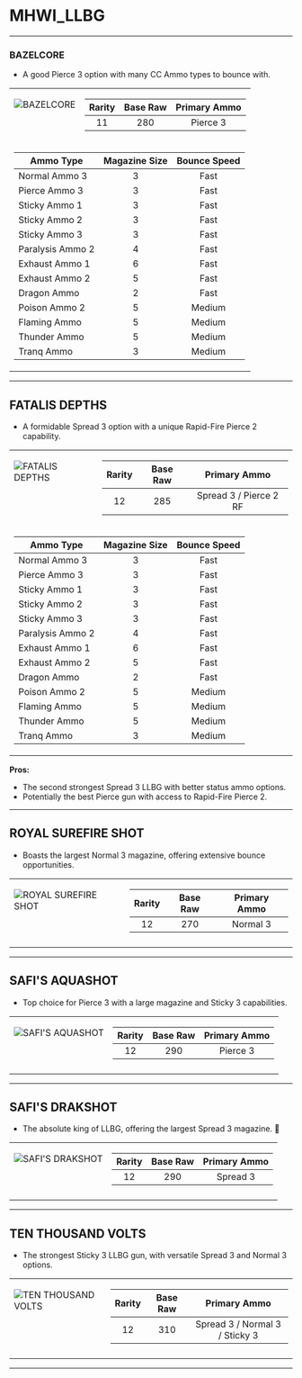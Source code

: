 # MHWI_LLBG

---

### BAZELCORE

- A good Pierce 3 option with many CC Ammo types to bounce with.

<table>
<tr style="vertical-align:top;">
<td>

![BAZELCORE](https://github.com/LucianoCirino/MHWI_LLBG/assets/112517630/0e60fb0d-aa86-43b7-a443-24682e8aa738)

</td>
<td>

| Rarity | Base Raw | Primary Ammo |
|:------:|:--------:|:------------:|
|   11   |   280    |   Pierce 3   |

</td>
</tr>
<tr style="vertical-align:top;">
<td colspan="2">

| Ammo Type          | Magazine Size | Bounce Speed |
|--------------------|:-------------:|:------------:|
| Normal Ammo 3      |       3       |     Fast     |
| Pierce Ammo 3      |       3       |     Fast     |
| Sticky Ammo 1      |       3       |     Fast     |
| Sticky Ammo 2      |       3       |     Fast     |
| Sticky Ammo 3      |       3       |     Fast     |
| Paralysis Ammo 2   |       4       |     Fast     |
| Exhaust Ammo 1     |       6       |     Fast     |
| Exhaust Ammo 2     |       5       |     Fast     |
| Dragon Ammo        |       2       |     Fast     |
| Poison Ammo 2      |       5       |    Medium    |
| Flaming Ammo       |       5       |    Medium    |
| Thunder Ammo       |       5       |    Medium    |
| Tranq Ammo         |       3       |    Medium    |

</td>
</tr>
</table>

---


## FATALIS DEPTHS

- A formidable Spread 3 option with a unique Rapid-Fire Pierce 2 capability.

<table>
<tr style="vertical-align:top;">
<td>

![FATALIS DEPTHS](https://github.com/LucianoCirino/MHWI_LLBG/assets/112517630/586ef26a-0057-47cd-9bac-7503205301e7)

</td>
<td>

| Rarity | Base Raw |       Primary Ammo       |
|:------:|:--------:|:------------------------:|
|   12   |   285    |  Spread 3 / Pierce 2 RF  |

</td>
</tr>
<tr style="vertical-align:top;">
<td colspan="2">

| Ammo Type          | Magazine Size | Bounce Speed |
|--------------------|:-------------:|:------------:|
| Normal Ammo 3      |       3       |     Fast     |
| Pierce Ammo 3      |       3       |     Fast     |
| Sticky Ammo 1      |       3       |     Fast     |
| Sticky Ammo 2      |       3       |     Fast     |
| Sticky Ammo 3      |       3       |     Fast     |
| Paralysis Ammo 2   |       4       |     Fast     |
| Exhaust Ammo 1     |       6       |     Fast     |
| Exhaust Ammo 2     |       5       |     Fast     |
| Dragon Ammo        |       2       |     Fast     |
| Poison Ammo 2      |       5       |    Medium    |
| Flaming Ammo       |       5       |    Medium    |
| Thunder Ammo       |       5       |    Medium    |
| Tranq Ammo         |       3       |    Medium    |

</td>
</tr>
</table>

**Pros:**
- The second strongest Spread 3 LLBG with better status ammo options.
- Potentially the best Pierce gun with access to Rapid-Fire Pierce 2.

---

## ROYAL SUREFIRE SHOT

- Boasts the largest Normal 3 magazine, offering extensive bounce opportunities.

<table>
<tr style="vertical-align:top;">
<td>

![ROYAL SUREFIRE SHOT](https://github.com/LucianoCirino/MHWI_LLBG/assets/112517630/cd2c631e-6b84-447c-bbb8-04948fda7797)

</td>
<td>

| Rarity | Base Raw | Primary Ammo |
|:------:|:--------:|:------------:|
|   12   |   270    |   Normal 3   |

</td>
</tr>
<tr style="vertical-align:top;">
<td colspan="2">

<!-- Ammo Bounce Maps Placeholder -->

</td>
</tr>
</table>

---

## SAFI'S AQUASHOT

- Top choice for Pierce 3 with a large magazine and Sticky 3 capabilities.

<table>
<tr style="vertical-align:top;">
<td>

![SAFI'S AQUASHOT](https://github.com/LucianoCirino/MHWI_LLBG/assets/112517630/77385904-bebb-4949-8659-c817352130c7)

</td>
<td>

| Rarity | Base Raw | Primary Ammo |
|:------:|:--------:|:------------:|
|   12   |   290    |   Pierce 3   |

</td>
</tr>
<tr style="vertical-align:top;">
<td colspan="2">

<!-- Ammo Bounce Maps Placeholder -->

</td>
</tr>
</table>

---

## SAFI'S DRAKSHOT

- The absolute king of LLBG, offering the largest Spread 3 magazine. 👑

<table>
<tr style="vertical-align:top;">
<td>

![SAFI'S DRAKSHOT](https://github.com/LucianoCirino/MHWI_LLBG/assets/112517630/7bb119f6-8984-4890-a4ec-ab44c0cbff53)

</td>
<td>

| Rarity | Base Raw | Primary Ammo |
|:------:|:--------:|:------------:|
|   12   |   290    |   Spread 3   |

</td>
</tr>
<tr style="vertical-align:top;">
<td colspan="2">

<!-- Ammo Bounce Maps Placeholder -->

</td>
</tr>
</table>

---

## TEN THOUSAND VOLTS

- The strongest Sticky 3 LLBG gun, with versatile Spread 3 and Normal 3 options.

<table>
<tr style="vertical-align:top;">
<td>

![TEN THOUSAND VOLTS](https://github.com/LucianoCirino/MHWI_LLBG/assets/112517630/14fcec9d-a255-445b-8084-ecf2d9d7e980)

</td>
<td>

| Rarity | Base Raw |          Primary Ammo            |
|:------:|:--------:|:--------------------------------:|
|   12   |   310    |  Spread 3 / Normal 3 / Sticky 3  |

</td>
</tr>
<tr style="vertical-align:top;">
<td colspan="2">

<!-- Ammo Bounce Maps Placeholder -->

</td>
</tr>
</table>

---
